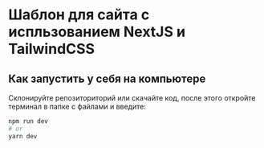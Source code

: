 # Шаблон для сайта с испльзованием NextJS и TailwindCSS

## Как запустить у себя на компьютере
Склонируйте репозиториторий или скачайте код, после этого откройте терминал в папке с файлами и введите:
```bash
npm run dev
# or
yarn dev
```

